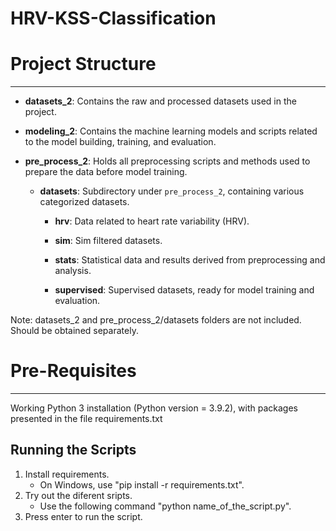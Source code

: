 # HRV-KSS-Classification

# Project Structure
-------------------

- **datasets_2**: Contains the raw and processed datasets used in the project.
  
- **modeling_2**: Contains the machine learning models and scripts related to the model building, training, and evaluation.

- **pre_process_2**: Holds all preprocessing scripts and methods used to prepare the data before model training.

    - **datasets**: Subdirectory under `pre_process_2`, containing various categorized datasets.
    
        - **hrv**: Data related to heart rate variability (HRV).
        
        - **sim**: Sim filtered datasets. 
        
        - **stats**: Statistical data and results derived from preprocessing and analysis.
        
        - **supervised**: Supervised datasets, ready for model training and evaluation.

Note: datasets_2 and pre_process_2/datasets folders are not included. Should be obtained separately.

# Pre-Requisites
---------------

Working Python 3 installation (Python version = 3.9.2), with packages presented in the file requirements.txt


Running the Scripts
-------------------

1. Install requirements.
   * On Windows, use "pip install -r requirements.txt".
2. Try out the diferent sripts.
   * Use the following command "python name_of_the_script.py".
3. Press enter to run the script.

